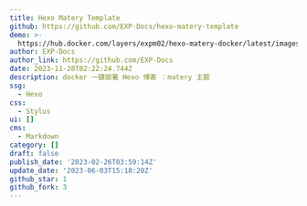 ```yaml
---
title: Hexo Matery Template
github: https://github.com/EXP-Docs/hexo-matery-template
demo: >-
  https://hub.docker.com/layers/expm02/hexo-matery-docker/latest/images/sha256-2ad723671f0a2d5218c1b6604f22a22a09aec81a5c60c61fedbfd2f53b1c1a65?context=repo
author: EXP-Docs
author_link: https://github.com/EXP-Docs
date: 2023-11-28T02:22:24.744Z
description: docker 一键部署 Hexo 博客 ：matery 主题
ssg:
  - Hexo
css:
  - Stylus
ui: []
cms:
  - Markdown
category: []
draft: false
publish_date: '2023-02-26T03:59:14Z'
update_date: '2023-06-03T15:18:20Z'
github_star: 1
github_fork: 3
---
```


